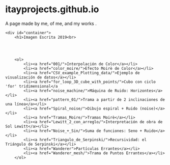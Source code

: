 # itayprojects.github.io
A page made by me, of me, and my works .
<html>

<head>
    <meta charset="UTF-8">
    <meta name="viewport" content="width=device-width, user-scalable=no" />
    <link rel="stylesheet" href="style.css">
    <title>Imagen Escrita 2019</title>
</head>

<body>

    <div id="container">
        <h1>Imagen Escrita 2019<br>




        <ol>
            <li><a href="001/">Interpolación de Color</a></li>
            <li><a href="color_moire/">Efecto Moirè de Color</a></li>
            <li><a href="CSV_example_Plotting_data/">Ejemplo de visualización de datos</a></li>
            <li><a href="for_loop_3D_cube_with_points/">Cubo con ciclo 'for' tridimensional</a
            <li><a href="noise_machine/">Máquina de Ruido: Horizontes</a></li>
            <li><a href="pattern_01/">Trama a partir de 2 inclinaciones de una línea</a></li>
            <li><a href="Spiral_noise/">Dibujo espiral + Ruido (noise)</a></li>
            <li><a href="Tramas_Moire/">Tramas Moirè</a></li>
            <li><a href="Lewitt_2_con_arreglo/">Interpretación de obra de Sol Lewitt</a></li>
            <li><a href="Noise_+_Sin/">Suma de funciones: Seno + Ruido</a></li>
            <li><a href="Triangulo_de_Serpinski/">Recursividad: el Triángulo de Serpinski</a></li>
            <li><a href="Wanderer">Partículas Errantes</a></li>
            <li><a href="Wanderer_mesh/">Trama de Puntos Errantes</a></li>
        </ol>
</body>

</html>
    
